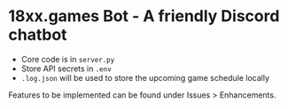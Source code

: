 18xx.games Bot - A friendly Discord chatbot
======================================================

- Core code is in `server.py`
- Store API secrets in `.env`
- `.log.json` will be used to store the upcoming game schedule locally

Features to be implemented can be found under Issues > Enhancements.
